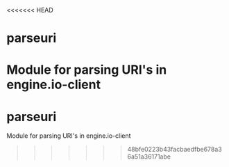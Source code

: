<<<<<<< HEAD
# parseuri
Module for parsing URI's in engine.io-client
=======
# parseuri
Module for parsing URI's in engine.io-client
>>>>>>> 48bfe0223b43facbaedfbe678a36a51a36171abe
